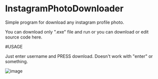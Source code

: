 # InstagramPhotoDownloader
Simple program for download any instagram profile photo.

You can download only ".exe" file and run or you can download or edit source code here.

#USAGE

Just enter username and PRESS download. Doesn't work with "enter" or something.

![image](https://user-images.githubusercontent.com/77108177/136167368-7f65944d-5f69-46e9-ae81-63e21a62a423.png)
